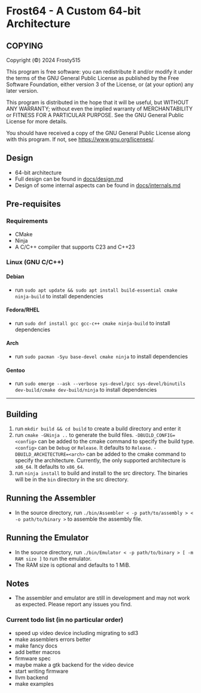# Frost64 - A Custom 64-bit Architecture

## COPYING

Copyright (©) 2024  Frosty515

This program is free software: you can redistribute it and/or modify
it under the terms of the GNU General Public License as published by
the Free Software Foundation, either version 3 of the License, or
(at your option) any later version.

This program is distributed in the hope that it will be useful,
but WITHOUT ANY WARRANTY; without even the implied warranty of
MERCHANTABILITY or FITNESS FOR A PARTICULAR PURPOSE.  See the
GNU General Public License for more details.

You should have received a copy of the GNU General Public License
along with this program.  If not, see <https://www.gnu.org/licenses/>.

## Design

- 64-bit architecture
- Full design can be found in [docs/design.md](docs/design.md)
- Design of some internal aspects can be found in [docs/internals.md](docs/internals.md)

## Pre-requisites

### Requirements

- CMake
- Ninja
- A C/C++ compiler that supports C23 and C++23

### Linux (GNU C/C++)

#### Debian

- run `sudo apt update && sudo apt install build-essential cmake ninja-build` to install dependencies

#### Fedora/RHEL

- run `sudo dnf install gcc gcc-c++ cmake ninja-build` to install dependencies

#### Arch

- run `sudo pacman -Syu base-devel cmake ninja` to install dependencies

#### Gentoo

- run `sudo emerge --ask --verbose sys-devel/gcc sys-devel/binutils dev-build/cmake dev-build/ninja` to install dependencies

---

## Building

1. run `mkdir build && cd build` to create a build directory and enter it
2. run `cmake -GNinja ..` to generate the build files. `-DBUILD_CONFIG=<config>` can be added to the cmake command to specify the build type. `<config>` can be `Debug` or `Release`. It defaults to `Release`. `-DBUILD_ARCHITECTURE=<arch>` can be added to the cmake command to specify the architecture. Currently, the only supported architecture is `x86_64`. It defaults to `x86_64`.
3. run `ninja install` to build and install to the src directory. The binaries will be in the `bin` directory in the src directory.

## Running the Assembler

- In the source directory, run `./bin/Assembler < -p path/to/assembly > < -o path/to/binary >` to assemble the assembly file.

## Running the Emulator

- In the source directory, run `./bin/Emulator < -p path/to/binary > [ -m RAM size ]` to run the emulator.
- The RAM size is optional and defaults to 1 MiB.

## Notes

- The assembler and emulator are still in development and may not work as expected. Please report any issues you find.

### Current todo list (in no particular order)

- speed up video device including migrating to sdl3
- make assemblers errors better
- make fancy docs
- add better macros
- firmware spec
- maybe make a gtk backend for the video device
- start writing firmware
- llvm backend
- make examples